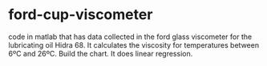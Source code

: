 # ford-cup-viscometer
code in matlab that has data collected in the ford glass viscometer for the lubricating oil Hidra 68. It calculates the viscosity for temperatures between 6ºC and 26ºC. Build the chart. It does linear regression.
